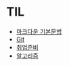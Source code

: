 # TIL 

- [마크다운 기본문법](./Markdown/markdown_syntax.md)
- [Git](./Git/README.md)
- [취업준비](./job-research/README.md)
- [알고리즘](./Algorithm/README.md)